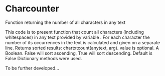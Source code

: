 # Charcounter
Function returning the number of all characters in any text

This code is to present function that count all characters (including whitespaces) in any text provided by variable <anytext>.
For each character the number of its occurrences in the text is calculated and given on a separate line.
Returns sorted results: chartxtcount(anytext, arg).
<arg> value is optional. A Boolean. False will sort ascending, True will sort descending. Default is False
Dictionary methods were used.

To be further developed...

